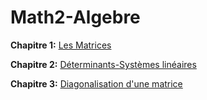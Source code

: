 # Math2-Algebre

__Chapitre 1:__ [Les Matrices](https://github.com/Hamrita/Math2-Algebre/blob/main/Chap1/Matrices%20.pdf)

__Chapitre 2:__ [Déterminants-Systèmes linéaires](https://github.com/Hamrita/Math2-Algebre/blob/main/Chap2/Chap2.pdf)

__Chapitre 3:__ [Diagonalisation d'une matrice](https://github.com/Hamrita/Math2-Algebre/blob/main/Chap3/Diagonalisation.pdf)
